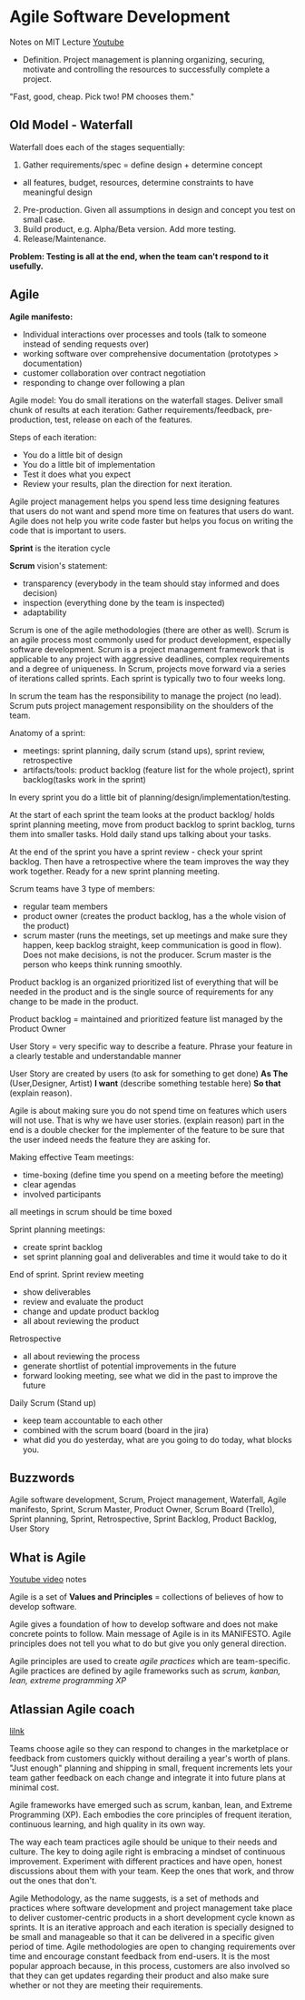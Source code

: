 # Agile Software Development

Notes on MIT Lecture [Youtube](https://www.youtube.com/watch?v=UxMpn92vGXs)

- Definition. Project management is planning organizing, securing, motivate and controlling the resources to successfully complete a project.

"Fast, good, cheap. Pick two! PM chooses them."

## Old Model - Waterfall

Waterfall does each of the stages sequentially:
1. Gather requirements/spec = define design + determine concept
- all features, budget, resources, determine constraints to have meaningful design
2. Pre-production. Given all assumptions in design and concept you test on small case.
3. Build product, e.g. Alpha/Beta version. Add more testing.
4. Release/Maintenance.  

**Problem: Testing is all at the end, when the team can't respond to it usefully.**

## Agile

**Agile manifesto:**
- Individual interactions over processes and tools (talk to someone instead of sending requests over)
- working software over comprehensive documentation (prototypes > documentation)
- customer collaboration over contract negotiation
- responding to change over following a plan

Agile model:
You do small iterations on the waterfall stages. Deliver small chunk of results at each iteration: Gather requirements/feedback, pre-production, test, release on each of the features.

Steps of each iteration:
- You do a little bit of design
- You do a little bit of implementation
- Test it does what you expect
- Review your results, plan the direction for next iteration.

Agile project management helps you spend less time designing features that users do not want and spend more time on features that users do want. Agile does not help you write code faster but helps you focus on writing the code that is important to users.

**Sprint** is the iteration cycle

**Scrum** vision's statement:
- transparency (everybody in the team should stay informed and does decision)
- inspection (everything done by the team is inspected)
- adaptability

Scrum is one of the agile methodologies (there are other as well).
Scrum is an agile process most commonly used for product development, especially software development. Scrum is a project management framework that is applicable to any project with aggressive deadlines, complex requirements and a degree of uniqueness. In Scrum, projects move forward via a series of iterations called sprints. Each sprint is typically two to four weeks long.

In scrum the team has the responsibility to manage the project (no lead).
Scrum puts project management responsibility on the shoulders of the team.

Anatomy of a sprint:
- meetings: sprint planning, daily scrum (stand ups), sprint review, retrospective
- artifacts/tools: product backlog (feature list for the whole project), sprint backlog(tasks work in the sprint)

In every sprint you do a little bit of planning/design/implementation/testing.

At the start of each sprint the team looks at the product backlog/ holds sprint planning meeting, move from product backlog to sprint backlog, turns them into smaller tasks. Hold daily stand ups talking about your tasks.

At the end of the sprint you have a sprint review - check your sprint backlog.
Then have a retrospective where the team improves the way they work together. Ready for a new sprint planning meeting.

Scrum teams have 3 type of members:
- regular team members
- product owner (creates the product backlog, has a the whole vision of the product)
- scrum master (runs the meetings, set up meetings and make sure they happen, keep backlog straight, keep communication is good in flow). Does not make decisions, is not the producer. Scrum master is the person who keeps think running smoothly.

Product backlog is an organized prioritized list of everything that will be needed in the product and is the single source of requirements for any change to be made in the product.

Product backlog = maintained and prioritized feature list managed by the Product Owner

User Story = very specific way to describe a feature. Phrase your feature in a clearly testable and understandable manner

User Story are created by users (to ask for something to get done)
**As The** (User,Designer, Artist) **I want** (describe something testable here) **So that** (explain reason).

Agile is about making sure you do not spend time on features which users will not use. That is why we have user stories. (explain reason) part in the end is a double checker for the implementer of the feature to be sure that the user indeed needs the feature they are asking for.


Making effective Team meetings:
- time-boxing (define time you spend on a meeting before the meeting)
- clear agendas
- involved participants

all meetings in scrum should be time boxed

Sprint planning meetings:
- create sprint backlog
- set sprint planning goal and deliverables and time it would take to do it

End of sprint. Sprint review meeting
- show deliverables
- review and evaluate the product
- change and update product backlog
- all about reviewing the product

Retrospective
- all about reviewing the process
- generate shortlist of potential improvements in the future
- forward looking meeting, see what we did in the past to improve the future

Daily Scrum (Stand up)
- keep team accountable to each other
- combined with the scrum board (board in the jira)
- what did you do yesterday, what are you going to do today, what blocks you.


## Buzzwords
Agile software development, Scrum, Project management, Waterfall, Agile manifesto, Sprint, Scrum Master, Product Owner, Scrum Board (Trello), Sprint planning, Sprint, Retrospective, Sprint Backlog, Product Backlog, User Story



## What is Agile

[Youtube video](https://www.youtube.com/watch?v=Z9QbYZh1YXY) notes

Agile is a set of **Values and Principles** = collections of believes of how to develop software.

Agile gives a foundation of how to develop software and does not make concrete points to follow. Main message of Agile is in its MANIFESTO.
Agile principles does not tell you what to do but give you only general direction.

Agile principles are used to create *agile practices* which are team-specific. Agile practices are defined by agile frameworks
such as *scrum, kanban, lean, extreme programming XP*

## Atlassian Agile coach
[lilnk](https://www.atlassian.com/agile)

Teams choose agile so they can respond to changes in the marketplace or feedback from customers quickly without derailing a year's worth of plans. "Just enough" planning and shipping in small, frequent increments lets your team gather feedback on each change and integrate it into future plans at minimal cost.

Agile frameworks have emerged such as scrum, kanban, lean, and Extreme Programming (XP). Each embodies the core principles of frequent iteration, continuous learning, and high quality in its own way.

The way each team practices agile should be unique to their needs and culture.
The key to doing agile right is embracing a mindset of continuous improvement. Experiment with different practices and have open, honest discussions about them with your team. Keep the ones that work, and throw out the ones that don't.


Agile Methodology, as the name suggests, is a set of methods and practices where software development and project management take place to deliver customer-centric products in a short development cycle known as sprints. It is an iterative approach and each iteration is specially designed to be small and manageable so that it can be delivered in a specific given period of time. Agile methodologies are open to changing requirements over time and encourage constant feedback from end-users. It is the most popular approach because, in this process, customers are also involved so that they can get updates regarding their product and also make sure whether or not they are meeting their requirements.